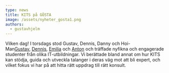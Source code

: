 ```yaml
---
type: news
title: KITS på GÖSTA
image: /assets/nyheter_gosta1.png
authors:
  - gustavhjelm
---
```

Vilken dag! I torsdags stod Gustav, Dennis, Danny och Hoi-Man[Gustav](https://www.linkedin.com/in/ACoAACXH98gBMPUsMwSF2CkXyA4gknQRTz82sD0), [Dennis](https://www.linkedin.com/in/ACoAACGfxrsBmcdo87mcF8zMuj3GqUL5c8N9vAU), [Emilia](https://www.linkedin.com/in/ACoAAB9ILyQBhPDlkYOJmzbwjRfsm_qLeTw4rEE) och [Anton](https://www.linkedin.com/in/ACoAABOks7gBaEnvWQ2zeiJEUV_jlB2tX3RPpJQ) och träffade nyfikna och engagerade studenter från olika IT-utbildningar. Vi berättade bland annat om hur KITS kan stödja, guida och utveckla talanger i deras väg mot att bli expert, och vilket fokus vi har på att hitta rätt uppdrag till rätt konsult.